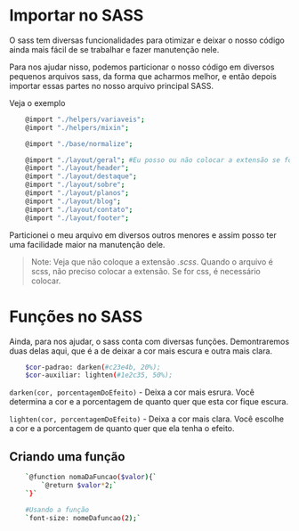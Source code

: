 # Importar no SASS
O sass tem diversas funcionalidades para otimizar e deixar o nosso código ainda mais fácil de se trabalhar e fazer manutenção nele. 

Para nos ajudar nisso, podemos particionar o nosso código em diversos pequenos arquivos sass, da forma que acharmos melhor, e então depois importar essas partes no nosso arquivo principal SASS.

Veja o exemplo
```sh 
    @import "./helpers/variaveis";
    @import "./helpers/mixin";

    @import "./base/normalize";

    @import "./layout/geral"; #Eu posso ou não colocar a extensão se for arquivo sass
    @import "./layout/header";
    @import "./layout/destaque";
    @import "./layout/sobre";
    @import "./layout/planos";
    @import "./layout/blog";
    @import "./layout/contato";
    @import "./layout/footer";
```
Particionei o meu arquivo em diversos outros menores e assim posso ter uma facilidade maior na manutenção dele. 
> Note: Veja que não coloque a extensão *.scss*. Quando o arquivo é scss, não preciso colocar a extensão. Se for css, é necessário colocar.

# Funções no SASS
Ainda, para nos ajudar, o sass conta com diversas funções. Demontraremos duas delas aqui, que é a de deixar a cor mais escura e outra mais clara. 

```sh 
    $cor-padrao: darken(#c23e4b, 20%);
    $cor-auxiliar: lighten(#1e2c35, 50%);
```
`darken(cor, porcentagemDoEfeito)` - Deixa a cor mais esrura. Você determina a cor e a porcentagem de quanto quer que esta cor fique escura.

`lighten(cor, porcentagemDoEfeito)` - Deixa a cor mais clara. Você escolhe a cor e a porcentagem de quanto quer que ela tenha o efeito.

## Criando uma função
```sh 
    `@function nomaDaFuncao($valor){`
        `@return $valor*2;`
    `}`

    #Usando a função
    `font-size: nomeDafuncao(2);`
```